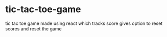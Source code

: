 # tic-tac-toe-game
tic tac toe game made using react which tracks score gives option to reset scores and reset the game
